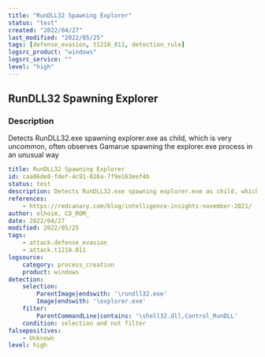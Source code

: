 ```yaml
---
title: "RunDLL32 Spawning Explorer"
status: "test"
created: "2022/04/27"
last_modified: "2022/05/25"
tags: [defense_evasion, t1218_011, detection_rule]
logsrc_product: "windows"
logsrc_service: ""
level: "high"
---
```


## RunDLL32 Spawning Explorer

### Description

Detects RunDLL32.exe spawning explorer.exe as child, which is very uncommon, often observes Gamarue spawning the explorer.exe process in an unusual way

```yml
title: RunDLL32 Spawning Explorer
id: caa06de8-fdef-4c91-826a-7f9e163eef4b
status: test
description: Detects RunDLL32.exe spawning explorer.exe as child, which is very uncommon, often observes Gamarue spawning the explorer.exe process in an unusual way
references:
    - https://redcanary.com/blog/intelligence-insights-november-2021/
author: elhoim, CD_ROM_
date: 2022/04/27
modified: 2022/05/25
tags:
    - attack.defense_evasion
    - attack.t1218.011
logsource:
    category: process_creation
    product: windows
detection:
    selection:
        ParentImage|endswith: '\rundll32.exe'
        Image|endswith: '\explorer.exe'
    filter:
        ParentCommandLine|contains: '\shell32.dll,Control_RunDLL'
    condition: selection and not filter
falsepositives:
    - Unknown
level: high

```
